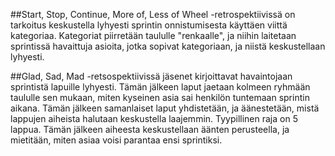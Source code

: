 ##Start, Stop, Continue, More of, Less of Wheel -retrospektiivissä on tarkoitus keskustella lyhyesti sprintin onnistumisesta käyttäen viittä kategoriaa. Kategoriat piirretään taululle "renkaalle", ja niihin laitetaan sprintissä havaittuja asioita, jotka sopivat kategoriaan, ja niistä keskustellaan lyhyesti.

##Glad, Sad, Mad -retsospektiivissä jäsenet kirjoittavat havaintojaan sprintistä lapuille lyhyesti. Tämän jälkeen laput jaetaan kolmeen ryhmään taululle sen mukaan, miten kyseinen asia sai henkilön tuntemaan sprintin aikana. Tämän jälkeen samanlaiset laput yhdistetään, ja äänestetään, mistä lappujen aiheista halutaan keskustella laajemmin. Tyypillinen raja on 5 lappua. Tämän jälkeen aiheesta keskustellaan äänten perusteella, ja mietitään, miten asiaa voisi parantaa ensi sprintiksi.   
